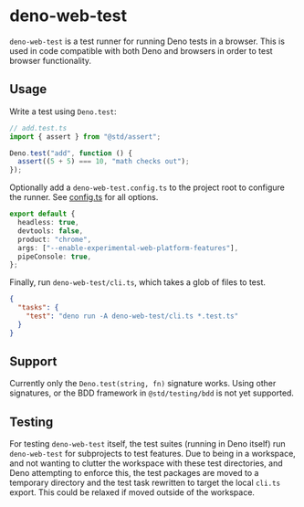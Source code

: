 # deno-web-test

`deno-web-test` is a test runner for running Deno tests in a browser. This is
used in code compatible with both Deno and browsers in order to test browser
functionality.

## Usage

Write a test using `Deno.test`:

```ts
// add.test.ts
import { assert } from "@std/assert";

Deno.test("add", function () {
  assert((5 + 5) === 10, "math checks out");
});
```

Optionally add a `deno-web-test.config.ts` to the project root to configure the
runner. See [config.ts](/typescript/packages/deno-web-test/config.ts) for all
options.

```ts
export default {
  headless: true,
  devtools: false,
  product: "chrome",
  args: ["--enable-experimental-web-platform-features"],
  pipeConsole: true,
};
```

Finally, run `deno-web-test/cli.ts`, which takes a glob of files to test.

```json
{
  "tasks": {
    "test": "deno run -A deno-web-test/cli.ts *.test.ts"
  }
}
```

## Support

Currently only the `Deno.test(string, fn)` signature works. Using other
signatures, or the BDD framework in `@std/testing/bdd` is not yet supported.

## Testing

For testing `deno-web-test` itself, the test suites (running in Deno itself) run
`deno-web-test` for subprojects to test features. Due to being in a workspace,
and not wanting to clutter the workspace with these test directories, and Deno
attempting to enforce this, the test packages are moved to a temporary directory
and the test task rewritten to target the local `cli.ts` export. This could be
relaxed if moved outside of the workspace.

